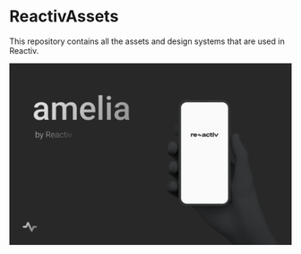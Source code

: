 # ReactivAssets
This repository contains all the assets and design systems that are used in Reactiv.

![preview](preview/amelia.png)
